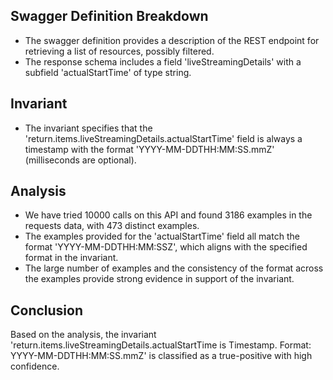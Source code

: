 ## Swagger Definition Breakdown
- The swagger definition provides a description of the REST endpoint for retrieving a list of resources, possibly filtered.
- The response schema includes a field 'liveStreamingDetails' with a subfield 'actualStartTime' of type string.

## Invariant
- The invariant specifies that the 'return.items.liveStreamingDetails.actualStartTime' field is always a timestamp with the format 'YYYY-MM-DDTHH:MM:SS.mmZ' (milliseconds are optional).

## Analysis
- We have tried 10000 calls on this API and found 3186 examples in the requests data, with 473 distinct examples.
- The examples provided for the 'actualStartTime' field all match the format 'YYYY-MM-DDTHH:MM:SSZ', which aligns with the specified format in the invariant.
- The large number of examples and the consistency of the format across the examples provide strong evidence in support of the invariant.

## Conclusion
Based on the analysis, the invariant 'return.items.liveStreamingDetails.actualStartTime is Timestamp. Format: YYYY-MM-DDTHH:MM:SS.mmZ' is classified as a true-positive with high confidence.
